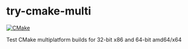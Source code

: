 # try-cmake-multi

[![CMake](https://github.com/gyk4j/try-cmake-multi/actions/workflows/cmake.yml/badge.svg)](https://github.com/gyk4j/try-cmake-multi/actions/workflows/cmake.yml)

Test CMake multiplatform builds for 32-bit x86 and 64-bit amd64/x64
